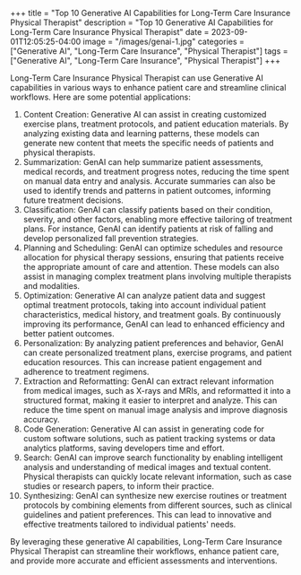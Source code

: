 +++
title = "Top 10 Generative AI Capabilities for Long-Term Care Insurance Physical Therapist"
description = "Top 10 Generative AI Capabilities for Long-Term Care Insurance Physical Therapist"
date = 2023-09-01T12:05:25-04:00
image = "/images/genai-1.jpg"
categories = ["Generative AI", "Long-Term Care Insurance", "Physical Therapist"]
tags = ["Generative AI", "Long-Term Care Insurance", "Physical Therapist"]
+++

Long-Term Care Insurance Physical Therapist can use Generative AI capabilities in various ways to enhance patient care and streamline clinical workflows. Here are some potential applications:

1. Content Creation: Generative AI can assist in creating customized exercise plans, treatment protocols, and patient education materials. By analyzing existing data and learning patterns, these models can generate new content that meets the specific needs of patients and physical therapists.
2. Summarization: GenAI can help summarize patient assessments, medical records, and treatment progress notes, reducing the time spent on manual data entry and analysis. Accurate summaries can also be used to identify trends and patterns in patient outcomes, informing future treatment decisions.
3. Classification: GenAI can classify patients based on their condition, severity, and other factors, enabling more effective tailoring of treatment plans. For instance, GenAI can identify patients at risk of falling and develop personalized fall prevention strategies.
4. Planning and Scheduling: GenAI can optimize schedules and resource allocation for physical therapy sessions, ensuring that patients receive the appropriate amount of care and attention. These models can also assist in managing complex treatment plans involving multiple therapists and modalities.
5. Optimization: Generative AI can analyze patient data and suggest optimal treatment protocols, taking into account individual patient characteristics, medical history, and treatment goals. By continuously improving its performance, GenAI can lead to enhanced efficiency and better patient outcomes.
6. Personalization: By analyzing patient preferences and behavior, GenAI can create personalized treatment plans, exercise programs, and patient education resources. This can increase patient engagement and adherence to treatment regimens.
7. Extraction and Reformatting: GenAI can extract relevant information from medical images, such as X-rays and MRIs, and reformatted it into a structured format, making it easier to interpret and analyze. This can reduce the time spent on manual image analysis and improve diagnosis accuracy.
8. Code Generation: Generative AI can assist in generating code for custom software solutions, such as patient tracking systems or data analytics platforms, saving developers time and effort.
9. Search: GenAI can improve search functionality by enabling intelligent analysis and understanding of medical images and textual content. Physical therapists can quickly locate relevant information, such as case studies or research papers, to inform their practice.
10. Synthesizing: GenAI can synthesize new exercise routines or treatment protocols by combining elements from different sources, such as clinical guidelines and patient preferences. This can lead to innovative and effective treatments tailored to individual patients' needs.

By leveraging these generative AI capabilities, Long-Term Care Insurance Physical Therapist can streamline their workflows, enhance patient care, and provide more accurate and efficient assessments and interventions.
